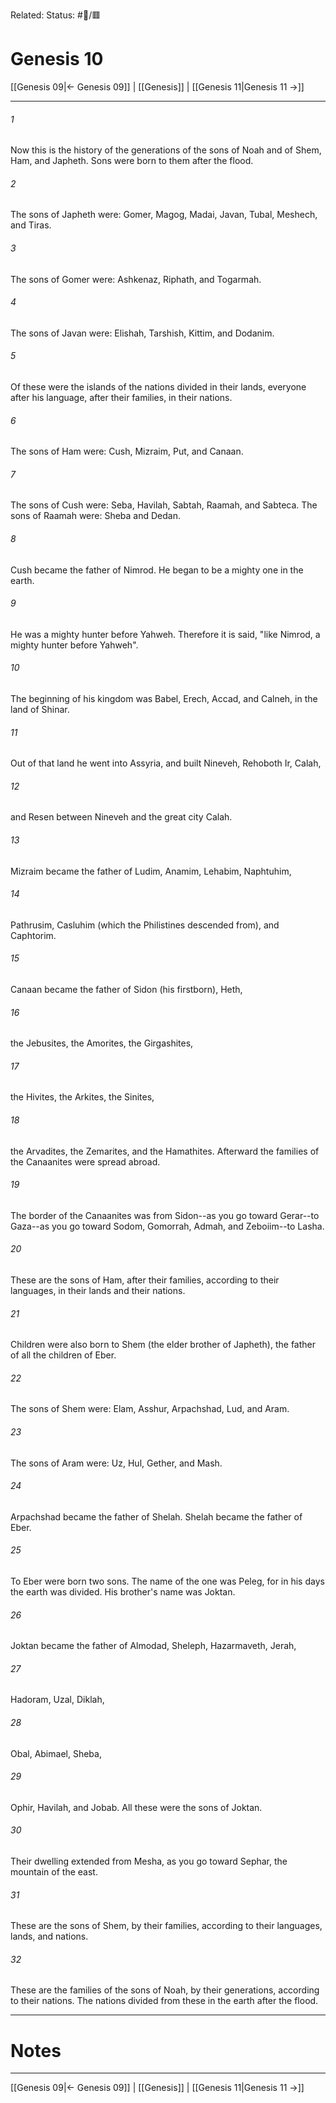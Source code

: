 Related:
Status: #📖/🟥
# Genesis 10

[[Genesis 09|← Genesis 09]] | [[Genesis]] | [[Genesis 11|Genesis 11 →]]
***



###### 1 
Now this is the history of the generations of the sons of Noah and of Shem, Ham, and Japheth. Sons were born to them after the flood. 

###### 2 
The sons of Japheth were: Gomer, Magog, Madai, Javan, Tubal, Meshech, and Tiras. 

###### 3 
The sons of Gomer were: Ashkenaz, Riphath, and Togarmah. 

###### 4 
The sons of Javan were: Elishah, Tarshish, Kittim, and Dodanim. 

###### 5 
Of these were the islands of the nations divided in their lands, everyone after his language, after their families, in their nations. 

###### 6 
The sons of Ham were: Cush, Mizraim, Put, and Canaan. 

###### 7 
The sons of Cush were: Seba, Havilah, Sabtah, Raamah, and Sabteca. The sons of Raamah were: Sheba and Dedan. 

###### 8 
Cush became the father of Nimrod. He began to be a mighty one in the earth. 

###### 9 
He was a mighty hunter before Yahweh. Therefore it is said, "like Nimrod, a mighty hunter before Yahweh". 

###### 10 
The beginning of his kingdom was Babel, Erech, Accad, and Calneh, in the land of Shinar. 

###### 11 
Out of that land he went into Assyria, and built Nineveh, Rehoboth Ir, Calah, 

###### 12 
and Resen between Nineveh and the great city Calah. 

###### 13 
Mizraim became the father of Ludim, Anamim, Lehabim, Naphtuhim, 

###### 14 
Pathrusim, Casluhim (which the Philistines descended from), and Caphtorim. 

###### 15 
Canaan became the father of Sidon (his firstborn), Heth, 

###### 16 
the Jebusites, the Amorites, the Girgashites, 

###### 17 
the Hivites, the Arkites, the Sinites, 

###### 18 
the Arvadites, the Zemarites, and the Hamathites. Afterward the families of the Canaanites were spread abroad. 

###### 19 
The border of the Canaanites was from Sidon--as you go toward Gerar--to Gaza--as you go toward Sodom, Gomorrah, Admah, and Zeboiim--to Lasha. 

###### 20 
These are the sons of Ham, after their families, according to their languages, in their lands and their nations. 

###### 21 
Children were also born to Shem (the elder brother of Japheth), the father of all the children of Eber. 

###### 22 
The sons of Shem were: Elam, Asshur, Arpachshad, Lud, and Aram. 

###### 23 
The sons of Aram were: Uz, Hul, Gether, and Mash. 

###### 24 
Arpachshad became the father of Shelah. Shelah became the father of Eber. 

###### 25 
To Eber were born two sons. The name of the one was Peleg, for in his days the earth was divided. His brother's name was Joktan. 

###### 26 
Joktan became the father of Almodad, Sheleph, Hazarmaveth, Jerah, 

###### 27 
Hadoram, Uzal, Diklah, 

###### 28 
Obal, Abimael, Sheba, 

###### 29 
Ophir, Havilah, and Jobab. All these were the sons of Joktan. 

###### 30 
Their dwelling extended from Mesha, as you go toward Sephar, the mountain of the east. 

###### 31 
These are the sons of Shem, by their families, according to their languages, lands, and nations. 

###### 32 
These are the families of the sons of Noah, by their generations, according to their nations. The nations divided from these in the earth after the flood.

---
# Notes


***
[[Genesis 09|← Genesis 09]] | [[Genesis]] | [[Genesis 11|Genesis 11 →]]
